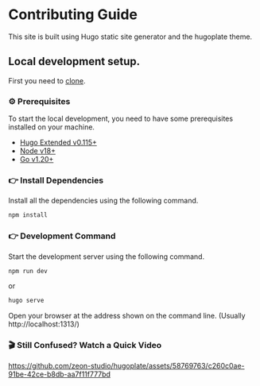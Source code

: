# Contributing Guide

This site is built using Hugo static site generator and the hugoplate theme.

## Local development setup.

First you need to [clone](https://github.com/psf/the-invisibles).

### ⚙️ Prerequisites

To start the local development, you need to have some prerequisites installed on your machine.

- [Hugo Extended v0.115+](https://gohugo.io/installation/)
- [Node v18+](https://nodejs.org/en/download/)
- [Go v1.20+](https://go.dev/doc/install)


### 👉 Install Dependencies

Install all the dependencies using the following command.

```bash
npm install
```

### 👉 Development Command

Start the development server using the following command.

```bash
npm run dev
```

or

```bash
hugo serve
```

Open your browser at the address shown on the command line. (Usually http://localhost:1313/)

### 🎬 Still Confused? Watch a Quick Video

https://github.com/zeon-studio/hugoplate/assets/58769763/c260c0ae-91be-42ce-b8db-aa7f11f777bd


